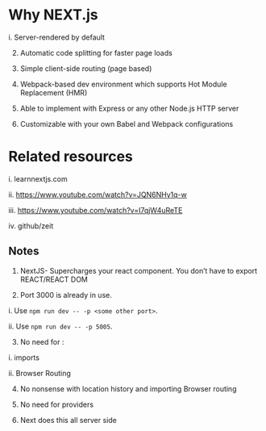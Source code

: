 # Why NEXT.js

i. Server-rendered by default

2. Automatic code splitting for faster page loads

3. Simple client-side routing (page based)

4. Webpack-based dev environment which supports Hot Module Replacement (HMR)

5. Able to implement with Express or any other Node.js HTTP server

6. Customizable with your own Babel and Webpack configurations

# Related resources

i. learnnextjs.com

ii.  https://www.youtube.com/watch?v=JQN6NHy1q-w

iii. https://www.youtube.com/watch?v=I7qjW4uReTE

iv. github/zeit


## Notes

1. NextJS- Supercharges your react component. You don’t have to export REACT/REACT DOM

2. Port 3000 is already in use.

i. Use `npm run dev -- -p <some other port>`.

ii. Use `npm run dev -- -p 5005`. 

3. No need for :

i. imports

ii. Browser Routing

4. No nonsense with location history and importing Browser routing

5. No need for providers

8. Next does this all server side

